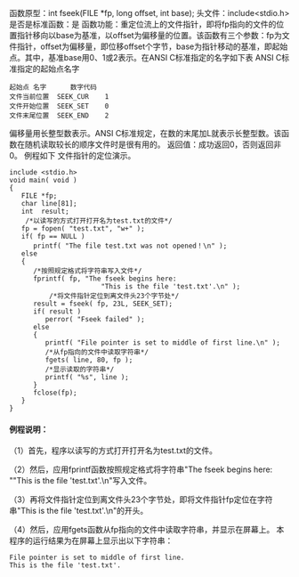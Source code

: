 函数原型：int fseek(FILE *fp, long offset, int base);
头文件：include<stdio.h>
是否是标准函数：是
函数功能：重定位流上的文件指针，即将fp指向的文件的位置指针移向以base为基准，以offset为偏移量的位置。该函数有三个参数：fp为文件指针，offset为偏移量，即位移offset个字节，base为指针移动的基准，即起始点。其中，基准base用0、1或2表示。在ANSI C标准指定的名字如下表
ANSI C标准指定的起始点名字
```  
起始点	名字  	数字代码
文件当前位置	SEEK_CUR	1
文件开始位置	SEEK_SET	0
文件末尾位置	SEEK_END	2
```
偏移量用长整型数表示。ANSI C标准规定，在数的末尾加L就表示长整型数。该函数在随机读取较长的顺序文件时是很有用的。
返回值：成功返回0，否则返回非0。
例程如下 文件指针的定位演示。
```  
include <stdio.h>
void main( void )
{
   FILE *fp;
   char line[81];
   int  result;
    /*以读写的方式打开打开名为test.txt的文件*/
   fp = fopen( "test.txt", "w+" );
   if( fp == NULL )
      printf( "The file test.txt was not opened！\n" );
   else
   {
      /*按照规定格式将字符串写入文件*/
      fprintf( fp, "The fseek begins here:
                       "This is the file 'test.txt'.\n" );
          /*将文件指针定位到离文件头23个字节处*/
      result = fseek( fp, 23L, SEEK_SET);
      if( result )
         perror( "Fseek failed" );
      else
      {
         printf( "File pointer is set to middle of first line.\n" );
         /*从fp指向的文件中读取字符串*/
         fgets( line, 80, fp );
         /*显示读取的字符串*/
         printf( "%s", line );
      }
      fclose(fp);
   }
}
```

#### 例程说明：

（1）首先，程序以读写的方式打开打开名为test.txt的文件。

（2）然后，应用fprintf函数按照规定格式将字符串"The fseek begins here: ""This is the file 'test.txt'.\n"写入文件。

（3）再将文件指针定位到离文件头23个字节处，即将文件指针fp定位在字符串"This is the file 'test.txt'.\n"的开头。

（4）然后，应用fgets函数从fp指向的文件中读取字符串，并显示在屏幕上。
本程序的运行结果为在屏幕上显示出以下字符串：
```  
File pointer is set to middle of first line.
This is the file 'test.txt'.
```
